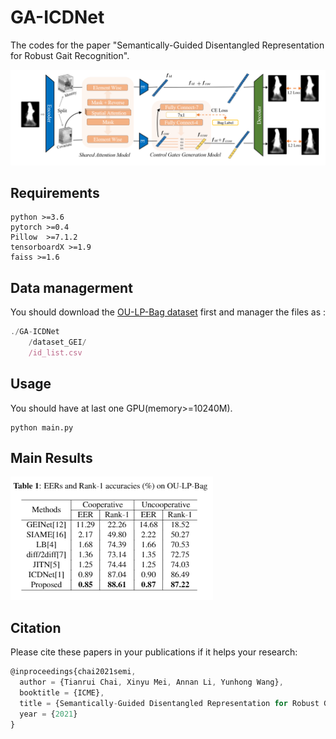 

# GA-ICDNet

The codes for the paper "Semantically-Guided Disentangled Representation for Robust Gait Recognition".

![network](./imgs/network.png)

## Requirements

``` lsl
python >=3.6
pytorch >=0.4
Pillow  >=7.1.2
tensorboardX >=1.9
faiss >=1.6
```
## Data managerment
You should download the  [OU-LP-Bag dataset](http://www.am.sanken.osaka-u.ac.jp/BiometricDB/GaitLPBag.html) first and manager the files as :

``` javascript
./GA-ICDNet
	/dataset_GEI/	
	/id_list.csv
```

## Usage

You should have at last one GPU(memory>=10240M).
``` shell
python main.py
```

## Main Results

![enter description here](./imgs/resulits.png)

## Citation
Please cite these papers in your publications if it helps your research:

``` javascript
@inproceedings{chai2021semi,
  author = {Tianrui Chai, Xinyu Mei, Annan Li, Yunhong Wang},
  booktitle = {ICME},
  title = {Semantically-Guided Disentangled Representation for Robust Gait Recognition},
  year = {2021}
}
```
